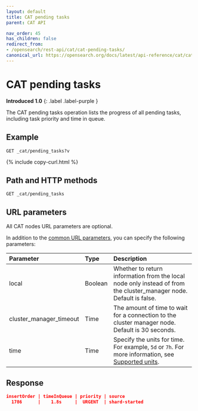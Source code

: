 ```yaml
---
layout: default
title: CAT pending tasks
parent: CAT API

nav_order: 45
has_children: false
redirect_from:
- /opensearch/rest-api/cat/cat-pending-tasks/
canonical_url: https://opensearch.org/docs/latest/api-reference/cat/cat-pending-tasks/
---
```


# CAT pending tasks
**Introduced 1.0**
{: .label .label-purple }

The CAT pending tasks operation lists the progress of all pending tasks, including task priority and time in queue.

## Example

```
GET _cat/pending_tasks?v
```
{% include copy-curl.html %}

## Path and HTTP methods

```
GET _cat/pending_tasks
```

## URL parameters

All CAT nodes URL parameters are optional.

In addition to the [common URL parameters]({{site.url}}{{site.baseurl}}/api-reference/cat/index), you can specify the following parameters:

Parameter | Type | Description
:--- | :--- | :---
local | Boolean | Whether to return information from the local node only instead of from the cluster_manager node. Default is false.
cluster_manager_timeout | Time | The amount of time to wait for a connection to the cluster manager node. Default is 30 seconds.
time | Time | Specify the units for time. For example, `5d` or `7h`. For more information, see [Supported units]({{site.url}}{{site.baseurl}}/opensearch/units/).

## Response

```json
insertOrder | timeInQueue | priority | source
  1786      |    1.8s     |  URGENT  | shard-started
```
